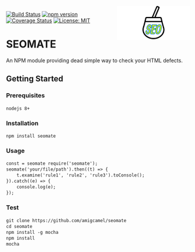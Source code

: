 <img align="right" width="200px" src="https://raw.githubusercontent.com/amigcamel/logo/4f465fe1/seomate.png">


[![Build Status](https://travis-ci.org/amigcamel/seomate.svg?branch=develop)](https://travis-ci.org/amigcamel/seomate)
[![npm version](https://badge.fury.io/js/seomate.svg)](https://www.npmjs.com/seomate)
[![Coverage Status](https://coveralls.io/repos/github/amigcamel/seomate/badge.svg?branch=develop)](https://coveralls.io/github/amigcamel/seomate?branch=develop)
[![License: MIT](https://img.shields.io/badge/License-MIT-yellow.svg)](https://opensource.org/licenses/MIT)
# SEOMATE

An NPM module providing dead simple way to check your HTML defects.

## Getting Started

### Prerequisites

    nodejs 8+

### Installation

    npm install seomate

### Usage

    const = seomate require('seomate');
    seomate('your/file/path').then((t) => {
        t.examine('rule1', 'rule2', 'rule3').toConsole();
    }).catch((e) => {
        console.log(e);
    });

### Test

    git clone https://github.com/amigcamel/seomate
    cd seomate
    npm install -g mocha
    npm install
    mocha

